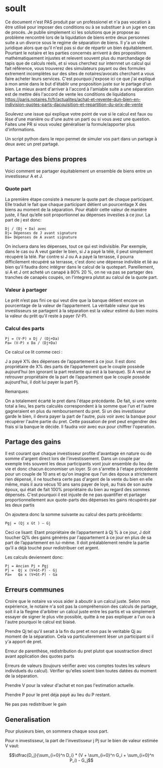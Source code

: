 # soult

Ce document n'est PAS produit par un professionel et n'a pas vocation à être utilisé pour imposer des conditions ou à se substituer à un juge en cas de procés. Je publie simplement ici les solutions que je propose au problème rencontré lors de la liquidation de biens entre deux personnes suite a un divorce sous le regime de séparation de biens. Il y'a un vide juridique alors que qu'il n'est pas si dur de répartir un bien équitablement. Pourtant le notaire et les parties concernés arrivent à des propositions mathématiquement injustes et relevent souvent plus du marchandage de tapis que de calculs réels, et si vous cherchez sur internnet un calcul qui fait référence, vous trouverez des simulateurs payant ou des formules extrement incomplètes sur des sites de notaires/avocats cherchant a vous faire acheter leurs services. C'est pourquoi j'expose ici ce que j'ai expliqué à mon amie dans le but d'établir une proposition juste sur le partage d'un bien. Le mieux avant d'arriver à l'accord à l'amiable suite a une séparation est de mettre dés l'accord de vente les conditions de liquidations https://paris.notaires.fr/fr/actualites/achat-et-revente-dun-bien-en-indivision-quotes-parts-dacquisition-et-repartition-du-prix-de-vente

Soulevez une issue qui explique votre point de vue si le calcul est faux ou lèse d'une manière ou d'une autre un parti ou si vous avez une question. Faites une PR si vous voulez généraliser la formule/apporter plus d'informations.

Un script python dans le repo permet de simuler vos part dans un partage à deux avec un pret partagé.

## Partage des biens propres

Voici comment se partager équitablement un ensemble de biens entre un investisseur A et J. 

### Quote part
La première étape consiste à mesurer la quote part de chaque participant. Elle traduit le fait que chaque participant détient un pourcentage X des biens au moment de la séparation. Pour établir cette valeur de manière juste, il faut qu’elle soit proportionnel au dépenses investies à ce jour.  La part de j est donc:
```
Dj / (Dj + Da) avec
Dj= Dépenses de J avant signature
Da= Dépenses de A avant signature
```

On incluera dans les dépenses, tout ce qui est indivisible. Par exemple, dans le cas ou A veut garder le bien, si J a payé la télé, il peut simplement récupéré la télé. Par contre si J ou A a payé la terrasse, il pourra difficilement récupéré sa terrasse, c'est donc une dépense indivible et lié au bien qu'il faudra donc intégrer dans le calcul de la quotepart. Pareillement, si A et J ont acheté un canapé à 80% 20 %, on ne va pas se partager des tranches de canapés coupés, on l'integrera plutot au calcul de la quote part.

### Valeur à partager
Le prêt n’est pas fini ce qui veut dire que la banque détient encore un pourcentage de la valeur de l’appartement. La véritable valeur que les investisseurs se partagent à la séparation est la valeur estimé du bien moins la valeur du prêt qu’il reste à payer (V-P). 

### Calcul des parts
```
Pj = (V-P) x Dj / (Dj+Da) 
Pa= (V-P) x Da / (Dj+Da) 
```

Ce calcul ce lit comme ceci : 

J a payé X% des dépenses de l’appartement à ce jour. Il est donc propriétaire de X% des parts de l’appartement que le couple possède aujourd’hui (en ignorant la part restante qui est à la banque). Si A veut se retrouver propriétaire de la part de l’appartement que le couple possède aujourd’hui, il doit lui payer la part Pj. 


Remarques:

On a totalement écarté le pret dans l'étape précédante. De fait, si une vente total a lieu, les parts calculés correspondent à la somme que l'un et l'autre gagneraient en plus du remboursement du pret. Si un des investisseur garde le bien, il devra payer la part de l'autre, puis voir avec la banque pour récupérer l'autre partie du pret. Cette passation de pret peut engendrer des frais si la banque le décide. Il faudra voir avec eux pour chiffrer l'operation.

## Partage des gains

Il est courant que chaque investisseur profite d'avantage en nature ou de somme d'argent direct lors de l'investissement. Dans un couple par exemple trés souvent les deux participants vont jouir ensemble du lieu de vie et donc chacun économiser un loyer. Si on s'arrette à l'etape précedente pour un couple de 10 ans et qu'on imagine que l'un des époux a strictement rien dépensé, il ne touchera certe pas d'argent de la vente du bien en elle même, mais il aura vécus 10 ans sans payer de loyé, au frais de son autre époux, qui était de fait 100% propriétaire du bien au regard des sommes dépensés. C'est pourquoi il est injuste de ne pas quantifier et partager proportionnellement aux quote-parts des dépenses les gains récupérés par les deux partis

On ajoutera donc la somme suivante au calcul des parts précédants:
```
Pgj = (Qj x Gt ) – Gj
```

Ceci ce lisant:
Etant propriétaire de l’appartement à Qj % à ce jour, J doit toucher Qj% des gains générés par l'appartement à ce jour en plus de sa part de l’appartement en lui-même. Il doit préalablement rendre la partie qu’il a déjà touché pour redistribuer cet argent.

Les calculs deviennent donc:
```
Pj = Ancien Pj + Pgj 
Pj =  Qj x (V+Gt-P) - Gj
Pa=   Qa x (V+Gt-P) - Ga 
```

## Erreurs communes

Croire que le notaire va vous aider à aboutir à un calcul juste. Selon mon expérience, le notaire n'a soit pas la compréhension des calculs de partage, soit il a la flegme d'arbitrer un calcul juste entre les partis et va simplement essayer de signer le plus vite possible, quitte à ne pas expliquer a l'un ou à l'autre pourquoi le calcul est biaisé.

Prendre Qj tel qu'il serait à la fin du pret et non pas le veritable Qj au moment de la séparation. Cela va particulierement léser un participant si il y'a apport de pret.

Erreur de parenthèse, redistribution du pret plutot que soustraction direct avant application des quotes parts

Erreurs de valeurs (toujours vérifier avec vos comptes toutes les valeurs individuels du calcul). Vérifier qu'elles soient bien toutes datées du moment de la séparation.

Prendre V pour la valeur d'achat et non pas l'estimation actuelle.

Prendre P pour le pret déja payé au lieu du P restant.

Ne pas pas redistribuer le gain

## Generalisation


Pour plusieurs bien, on sommera chaque sous part.

Pour n investisseur, la part de l'investisseur j Pj sur le bien de valeur estimée V vaut:

```math
\dfrac{D_j}{\sum_{i=0}^n D_i} * (V + \sum_{i=0}^n G_i + \sum_{i=0}^n P_i) - G_j
```

